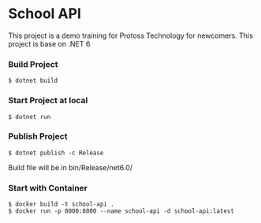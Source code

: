 # School API

This project is a demo training for Protoss Technology for newcomers.
This project is base on .NET 6

### Build Project
```shell
$ dotnet build
```

### Start Project at local
```shell
$ dotnet run
```

### Publish Project
```shell
$ dotnet publish -c Release
```
Build file will be in bin/Release/net6.0/

### Start with Container
```shell
$ docker build -t school-api .
$ docker run -p 8000:8000 --name school-api -d school-api:latest
```